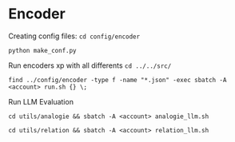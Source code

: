 # Encoder


Creating config files:
```cd config/encoder```

```python make_conf.py```

Run encoders xp with all differents
```cd ../../src/```

 ```find ../config/encoder -type f -name "*.json" -exec sbatch -A <account> run.sh {} \;```

 Run LLM Evaluation

```cd utils/analogie && sbatch -A <account> analogie_llm.sh```

```cd utils/relation && sbatch -A <account> relation_llm.sh```

